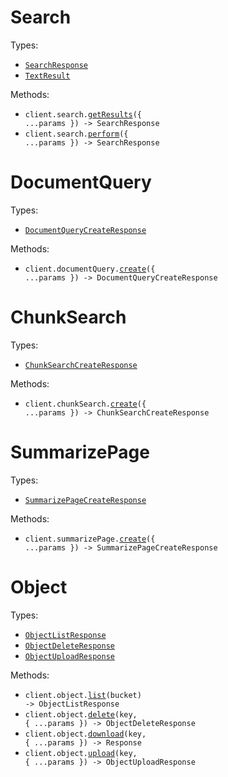 # Search

Types:

- <code><a href="./src/resources/search.ts">SearchResponse</a></code>
- <code><a href="./src/resources/search.ts">TextResult</a></code>

Methods:

- <code title="get /v1/search">client.search.<a href="./src/resources/search.ts">getResults</a>({ ...params }) -> SearchResponse</code>
- <code title="post /v1/search">client.search.<a href="./src/resources/search.ts">perform</a>({ ...params }) -> SearchResponse</code>

# DocumentQuery

Types:

- <code><a href="./src/resources/document-query.ts">DocumentQueryCreateResponse</a></code>

Methods:

- <code title="post /v1/document_query">client.documentQuery.<a href="./src/resources/document-query.ts">create</a>({ ...params }) -> DocumentQueryCreateResponse</code>

# ChunkSearch

Types:

- <code><a href="./src/resources/chunk-search.ts">ChunkSearchCreateResponse</a></code>

Methods:

- <code title="post /v1/chunk_search">client.chunkSearch.<a href="./src/resources/chunk-search.ts">create</a>({ ...params }) -> ChunkSearchCreateResponse</code>

# SummarizePage

Types:

- <code><a href="./src/resources/summarize-page.ts">SummarizePageCreateResponse</a></code>

Methods:

- <code title="post /v1/summarize_page">client.summarizePage.<a href="./src/resources/summarize-page.ts">create</a>({ ...params }) -> SummarizePageCreateResponse</code>

# Object

Types:

- <code><a href="./src/resources/object.ts">ObjectListResponse</a></code>
- <code><a href="./src/resources/object.ts">ObjectDeleteResponse</a></code>
- <code><a href="./src/resources/object.ts">ObjectUploadResponse</a></code>

Methods:

- <code title="get /v1/object/{bucket}">client.object.<a href="./src/resources/object.ts">list</a>(bucket) -> ObjectListResponse</code>
- <code title="delete /v1/object/{bucket}/{key}">client.object.<a href="./src/resources/object.ts">delete</a>(key, { ...params }) -> ObjectDeleteResponse</code>
- <code title="get /v1/object/{bucket}/{key}">client.object.<a href="./src/resources/object.ts">download</a>(key, { ...params }) -> Response</code>
- <code title="put /v1/object/{bucket}/{key}">client.object.<a href="./src/resources/object.ts">upload</a>(key, { ...params }) -> ObjectUploadResponse</code>
